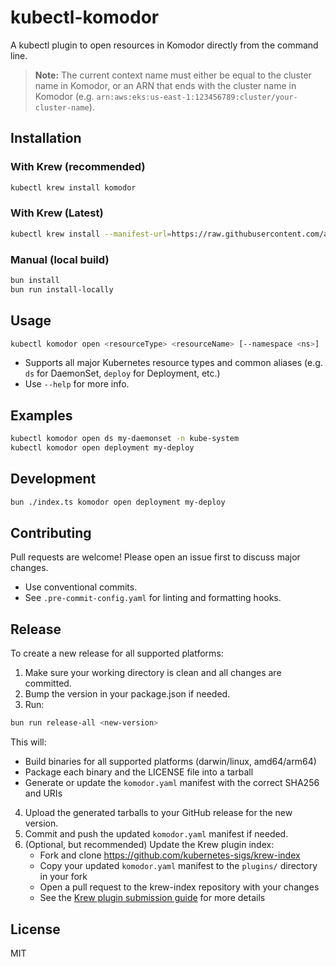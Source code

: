 # kubectl-komodor

A kubectl plugin to open resources in Komodor directly from the command line.

> **Note:** The current context name must either be equal to the cluster name in Komodor, or an ARN that ends with the cluster name in Komodor (e.g. `arn:aws:eks:us-east-1:123456789:cluster/your-cluster-name`).

## Installation

### With Krew (recommended)

```sh
kubectl krew install komodor
```

### With Krew (Latest)
```sh
kubectl krew install --manifest-url=https://raw.githubusercontent.com/amitlin/kubectl-komodor/refs/heads/main/komodor.yaml
```

### Manual (local build)

```sh
bun install
bun run install-locally
```

## Usage

```sh
kubectl komodor open <resourceType> <resourceName> [--namespace <ns>]
```

- Supports all major Kubernetes resource types and common aliases (e.g. `ds` for DaemonSet, `deploy` for Deployment, etc.)
- Use `--help` for more info.

## Examples

```sh
kubectl komodor open ds my-daemonset -n kube-system
kubectl komodor open deployment my-deploy
```

## Development

```sh
bun ./index.ts komodor open deployment my-deploy
```

## Contributing

Pull requests are welcome! Please open an issue first to discuss major changes.

- Use conventional commits.
- See `.pre-commit-config.yaml` for linting and formatting hooks.

## Release

To create a new release for all supported platforms:

1. Make sure your working directory is clean and all changes are committed.
2. Bump the version in your package.json if needed.
3. Run:

```sh
bun run release-all <new-version>
```

This will:

- Build binaries for all supported platforms (darwin/linux, amd64/arm64)
- Package each binary and the LICENSE file into a tarball
- Generate or update the `komodor.yaml` manifest with the correct SHA256 and URIs

4. Upload the generated tarballs to your GitHub release for the new version.
5. Commit and push the updated `komodor.yaml` manifest if needed.
6. (Optional, but recommended) Update the Krew plugin index:
   - Fork and clone https://github.com/kubernetes-sigs/krew-index
   - Copy your updated `komodor.yaml` manifest to the `plugins/` directory in your fork
   - Open a pull request to the krew-index repository with your changes
   - See the [Krew plugin submission guide](https://krew.sigs.k8s.io/docs/developer-guide/release/) for more details

## License

MIT
